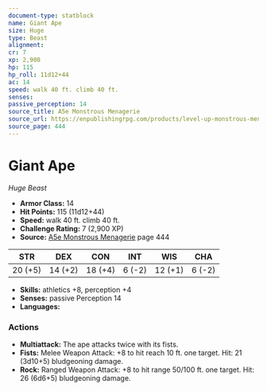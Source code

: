 ```yaml
---
document-type: statblock
name: Giant Ape
size: Huge
type: Beast
alignment: 
cr: 7
xp: 2,900
hp: 115
hp_roll: 11d12+44
ac: 14
speed: walk 40 ft. climb 40 ft.
senses: 
passive_perception: 14
source_title: A5e Monstrous Menagerie
source_url: https://enpublishingrpg.com/products/level-up-monstrous-menagerie-a5e
source_page: 444
---
```


# Giant Ape

*Huge* *Beast*

- **Armor Class:** 14
- **Hit Points:** 115 (11d12+44)
- **Speed:** walk 40 ft. climb 40 ft.
- **Challenge Rating:** 7 (2,900 XP)
- **Source:** [A5e Monstrous Menagerie](https://enpublishingrpg.com/products/level-up-monstrous-menagerie-a5e) page 444

| STR | DEX | CON | INT | WIS | CHA |
| --- | --- | --- | --- | --- | --- |
| 20 (+5) | 14 (+2) | 18 (+4) | 6 (-2) | 12 (+1) | 6 (-2) |

- **Skills:** athletics +8, perception +4
- **Senses:** passive Perception 14
- **Languages:** 

### Actions

- **Multiattack:** The ape attacks twice with its fists.
- **Fists:** Melee Weapon Attack: +8 to hit  reach 10 ft.  one target. Hit: 21 (3d10+5) bludgeoning damage.
- **Rock:** Ranged Weapon Attack: +8 to hit  range 50/100 ft.  one target. Hit: 26 (6d6+5) bludgeoning damage.
